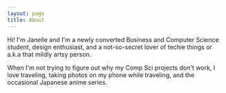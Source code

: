 ```yaml
---
layout: page
title: About
---
```


Hi! I'm Janelle and I'm a newly converted Business and Computer Science student, design enthusiast, and a not-so-secret lover of techie things or a.k.a that mildly artsy person.

When I'm not trying to figure out why my Comp Sci projects don't work, I love traveling, taking photos on my phone while traveling, and the occasional Japanese anime series.
